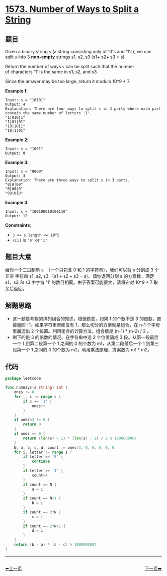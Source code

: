 # [1573. Number of Ways to Split a String](https://leetcode.com/problems/number-of-ways-to-split-a-string/)


## 题目

Given a binary string `s` (a string consisting only of '0's and '1's), we can split `s` into 3 **non-empty** strings s1, s2, s3 (s1+ s2+ s3 = s).

Return the number of ways `s` can be split such that the number of characters '1' is the same in s1, s2, and s3.

Since the answer may be too large, return it modulo 10^9 + 7.

**Example 1**:

```
Input: s = "10101"
Output: 4
Explanation: There are four ways to split s in 3 parts where each part contain the same number of letters '1'.
"1|010|1"
"1|01|01"
"10|10|1"
"10|1|01"

```

**Example 2**:

```
Input: s = "1001"
Output: 0

```

**Example 3**:

```
Input: s = "0000"
Output: 3
Explanation: There are three ways to split s in 3 parts.
"0|0|00"
"0|00|0"
"00|0|0"

```

**Example 4**:

```
Input: s = "100100010100110"
Output: 12

```

**Constraints**:

- `3 <= s.length <= 10^5`
- `s[i]` is `'0'` or `'1'`.

## 题目大意

给你一个二进制串 s  （一个只包含 0 和 1 的字符串），我们可以将 s 分割成 3 个 非空 字符串 s1, s2, s3 （s1 + s2 + s3 = s）。请你返回分割 s 的方案数，满足 s1，s2 和 s3 中字符 '1' 的数目相同。由于答案可能很大，请将它对 10^9 + 7 取余后返回。

## 解题思路

- 这一题是考察的排列组合的知识。根据题意，如果 1 的个数不是 3 的倍数，直接返回 -1。如果字符串里面没有 1，那么切分的方案就是组合，在 n-1 个字母里面选出 2 个位置。利用组合的计算方法，组合数是 (n-1) * (n-2) / 2 。
- 剩下的是 3 的倍数的情况。在字符串中选 2 个位置隔成 3 段。从第一段最后一个 1 到第二段第一个 1 之间的 0 的个数为 m1，从第二段最后一个 1 到第三段第一个 1 之间的 0 的个数为 m2。利用乘法原理，方案数为 m1 * m2。

## 代码

```go
package leetcode

func numWays(s string) int {
	ones := 0
	for _, c := range s {
		if c == '1' {
			ones++
		}
	}
	if ones%3 != 0 {
		return 0
	}
	if ones == 0 {
		return (len(s) - 1) * (len(s) - 2) / 2 % 1000000007
	}
	N, a, b, c, d, count := ones/3, 0, 0, 0, 0, 0
	for i, letter := range s {
		if letter == '0' {
			continue
		}
		if letter == '1' {
			count++
		}
		if count == N {
			a = i
		}
		if count == N+1 {
			b = i
		}
		if count == 2*N {
			c = i
		}
		if count == 2*N+1 {
			d = i
		}
	}
	return (b - a) * (d - c) % 1000000007
}
```


----------------------------------------------
<div style="display: flex;justify-content: space-between;align-items: center;">
<p><a href="https://books.halfrost.com/leetcode/ChapterFour/1500~1599/1572.Matrix-Diagonal-Sum/">⬅️上一页</a></p>
<p><a href="https://books.halfrost.com/leetcode/ChapterFour/1500~1599/1576.Replace-All-s-to-Avoid-Consecutive-Repeating-Characters/">下一页➡️</a></p>
</div>
